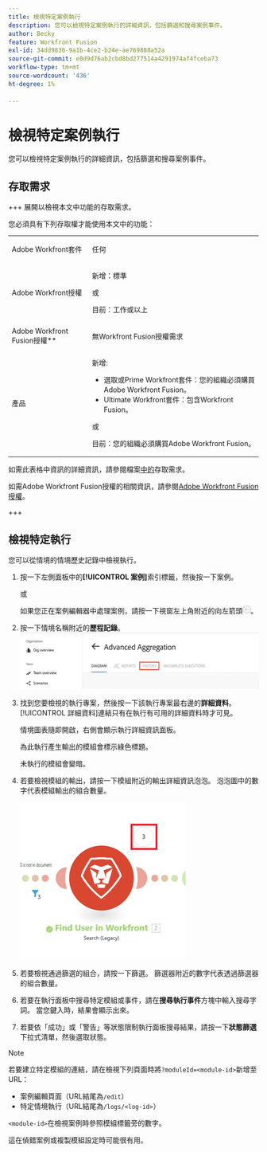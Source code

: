 ```yaml
---
title: 檢視特定案例執行
description: 您可以檢視特定案例執行的詳細資訊，包括篩選和搜尋案例事件。
author: Becky
feature: Workfront Fusion
exl-id: 34dd9836-9a1b-4ce2-b24e-ae769888a52a
source-git-commit: e0d9d76ab2cbd8bd277514a4291974af4fceba73
workflow-type: tm+mt
source-wordcount: '436'
ht-degree: 1%

---
```


# 檢視特定案例執行

您可以檢視特定案例執行的詳細資訊，包括篩選和搜尋案例事件。

## 存取需求

+++ 展開以檢視本文中功能的存取需求。

您必須具有下列存取權才能使用本文中的功能：

<table style="table-layout:auto">
 <col> 
 <col> 
 <tbody> 
  <tr> 
   <td role="rowheader">Adobe Workfront套件</td> 
   <td> <p>任何</p> </td> 
  </tr> 
  <tr data-mc-conditions=""> 
   <td role="rowheader">Adobe Workfront授權</td> 
   <td> <p>新增：標準</p><p>或</p><p>目前：工作或以上</p> </td> 
  </tr> 
  <tr> 
   <td role="rowheader">Adobe Workfront Fusion授權**</td> 
   <td>
   <p>無Workfront Fusion授權需求</p>
   </td> 
  </tr> 
  <tr> 
   <td role="rowheader">產品</td> 
   <td>
   <p>新增:</p> <ul><li>選取或Prime Workfront套件：您的組織必須購買Adobe Workfront Fusion。</li><li>Ultimate Workfront套件：包含Workfront Fusion。</li></ul>
   <p>或</p>
   <p>目前：您的組織必須購買Adobe Workfront Fusion。</p>
   </td> 
  </tr>
 </tbody> 
</table>

如需此表格中資訊的詳細資訊，請參閱檔案[中的](/help/workfront-fusion/references/licenses-and-roles/access-level-requirements-in-documentation.md)存取需求。

如需Adobe Workfront Fusion授權的相關資訊，請參閱[Adobe Workfront Fusion授權](/help/workfront-fusion/set-up-and-manage-workfront-fusion/licensing-operations-overview/license-automation-vs-integration.md)。

+++

## 檢視特定執行

您可以從情境的情境歷史記錄中檢視執行。


1. 按一下左側面板中的&#x200B;**[!UICONTROL 案例]**&#x200B;索引標籤，然後按一下案例。

   或

   如果您正在案例編輯器中處理案例，請按一下視窗左上角附近的向左箭頭![結束編輯箭頭](assets/exit-editing-arrow.png)。

1. 按一下情境名稱附近的&#x200B;**歷程記錄**。
   ![歷程記錄標籤](assets/history-tab.png)


1. 找到您要檢視的執行專案，然後按一下該執行專案最右邊的&#x200B;**詳細資料**。 [!UICONTROL 詳細資料]連結只有在執行有可用的詳細資料時才可見。

   情境圖表隨即開啟，右側會顯示執行詳細資訊面板。

   為此執行產生輸出的模組會標示綠色標題。

   未執行的模組會變暗。

1. 若要檢視模組的輸出，請按一下模組附近的輸出詳細資訊泡泡。 泡泡圖中的數字代表模組輸出的組合數量。

   ![模組附近的輸出泡泡](assets/output-bubble.png)

1. 若要檢視通過篩選的組合，請按一下篩選。 篩選器附近的數字代表透過篩選器的組合數量。
1. 若要在執行面板中搜尋特定模組或事件，請在&#x200B;**搜尋執行事件**&#x200B;方塊中輸入搜尋字詞。 當您鍵入時，結果會顯示出來。
1. 若要依「成功」或「警告」等狀態限制執行面板搜尋結果，請按一下&#x200B;**狀態篩選**&#x200B;下拉式清單，然後選取狀態。




>[!NOTE]
>
>若要建立特定模組的連結，請在檢視下列頁面時將`?moduleId=<module-id>`新增至URL：
>
>* 案例編輯頁面（URL結尾為`/edit`）
>* 特定情境執行（URL結尾為`/logs/<log-id>`）
>
>`<module-id>`在檢視案例時參照模組標籤旁的數字。
>
>這在偵錯案例或複製模組設定時可能很有用。
